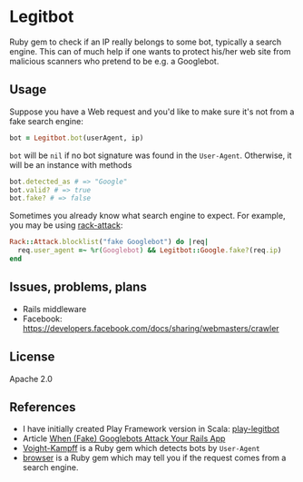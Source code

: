 # Legitbot

Ruby gem to check if an IP really belongs to some bot, typically a search
engine. This can of much help if one wants to protect his/her web site from
malicious scanners who pretend to be e.g. a Googlebot.

## Usage

Suppose you have a Web request and you'd like to make sure it's not from a fake
search engine:

```ruby
bot = Legitbot.bot(userAgent, ip)
```

`bot` will be `nil` if no bot signature was found in the `User-Agent`. Otherwise,
it will be an instance with methods

```ruby
bot.detected_as # => "Google"
bot.valid? # => true
bot.fake? # => false
```

Sometimes you already know what search engine to expect. For example, you may
be using [rack-attack](https://github.com/kickstarter/rack-attack):

```ruby
Rack::Attack.blocklist("fake Googlebot") do |req|
  req.user_agent =~ %r(Googlebot) && Legitbot::Google.fake?(req.ip)
end
```

## Issues, problems, plans

* Rails middleware
* Facebook: https://developers.facebook.com/docs/sharing/webmasters/crawler

## License

Apache 2.0

## References

* I have initially created Play Framework version in Scala: [play-legitbot](https://github.com/osinka/play-legitbot)
* Article [When (Fake) Googlebots Attack Your Rails App](http://jessewolgamott.com/blog/2015/11/17/when-fake-googlebots-attack-your-rails-app/)
* [Voight-Kampff](https://github.com/biola/Voight-Kampff) is a Ruby gem which
  detects bots by `User-Agent`
* [browser](https://github.com/fnando/browser) is a Ruby gem which may tell
  you if the request comes from a search engine.
